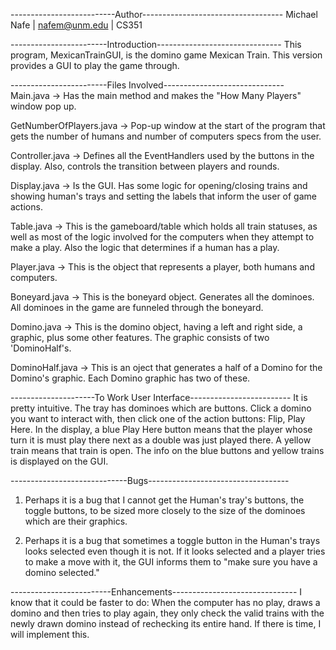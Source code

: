 --------------------------Author-----------------------------------
Michael Nafe | nafem@unm.edu | CS351

------------------------Introduction-------------------------------
This program, MexicanTrainGUI, is the domino game Mexican Train. 
This version provides a GUI to play the game through.

------------------------Files Involved------------------------------
Main.java					-> Has the main method and makes the "How 
							   Many Players" window pop up.
					 
GetNumberOfPlayers.java		-> Pop-up window at the start of the program
							   that gets the number of humans and number
							   of computers specs from the user.
							  
Controller.java				-> Defines all the EventHandlers used by the
							   buttons in the display. Also, controls the 
							   transition between players and rounds.
							   
Display.java				-> Is the GUI. Has some logic for 
							   opening/closing trains and showing human's 
							   trays and setting the labels that inform
							   the user of game actions.
							   
Table.java					-> This is the gameboard/table which holds all
							   train statuses, as well as most of the logic
							   involved for the computers when they attempt 
							   to make a play. Also the logic that determines
							   if a human has a play.
							   
Player.java					-> This is the object that represents a player,
							   both humans and computers.
							   
Boneyard.java				-> This is the boneyard object. Generates all the
							   dominoes. All dominoes in the game are funneled
						       through the boneyard.
							  
Domino.java					-> This is the domino object, having a left and 
							   right side, a graphic, plus some other features.
							   The graphic consists of two 'DominoHalf's.
							  
DominoHalf.java				-> This is an oject that generates a half of a Domino
							   for the Domino's graphic. Each Domino graphic has 
							   two of these.

---------------------To Work User Interface-------------------------
It is pretty intuitive. The tray has dominoes which are buttons. 
Click a domino you want to interact with, then click one of the 
action buttons: Flip, Play Here. 
In the display, a blue Play Here button means that the player 
whose turn it is must play there next as a double was just played there.
A yellow train means that train is open. 
The info on the blue buttons and yellow trains is displayed on the GUI.

-----------------------------Bugs-----------------------------------
1) 	Perhaps it is a bug that I cannot 
	get the Human's tray's buttons, the toggle buttons, to be sized
	more closely to the size of the dominoes which are their graphics.
	
2) 	Perhaps it is a bug that sometimes a toggle button in the Human's 
	trays looks selected even though it is not. If it looks selected 
	and a player tries to make a move with it, the GUI informs them 
	to "make sure you have a domino selected."


-------------------------Enhancements-------------------------------
I know that it could be faster to do:
When the computer has no play, draws a domino and then tries to play
again, they only check the valid trains with the newly drawn domino
instead of rechecking its entire hand. If there is time, I will
implement this.
